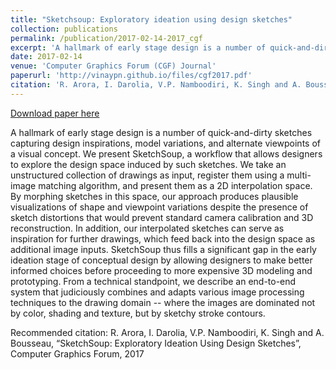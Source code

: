```yaml
---
title: "Sketchsoup: Exploratory ideation using design sketches"
collection: publications
permalink: /publication/2017-02-14-2017_cgf
excerpt: 'A hallmark of early stage design is a number of quick-and-dirty sketches capturing design inspirations, model variations, and alternate viewpoints of a visual concept. We present SketchSoup, a workflow that allows designers to explore the design space induced by such sketches. We take an unstructured collection of drawings as input, register them using a multi-image matching algorithm, and present them as a 2D interpolation space. By morphing sketches in this space, our approach produces plausible visualizations of shape and viewpoint variations despite the presence of sketch distortions that would prevent standard camera calibration and 3D reconstruction. In addition, our interpolated sketches can serve as inspiration for further drawings, which feed back into the design space as additional image inputs. SketchSoup thus fills a significant gap in the early ideation stage of conceptual design by allowing designers to make better informed choices before proceeding to more expensive 3D modeling and prototyping. From a technical standpoint, we describe an end-to-end system that judiciously combines and adapts various image processing techniques to the drawing domain -- where the images are dominated not by color, shading and texture, but by sketchy stroke contours.'
date: 2017-02-14
venue: 'Computer Graphics Forum (CGF) Journal'
paperurl: 'http://vinaypn.github.io/files/cgf2017.pdf'
citation: 'R. Arora, I. Darolia, V.P. Namboodiri, K. Singh and A. Bousseau, “SketchSoup: Exploratory Ideation Using Design Sketches”, Computer Graphics Forum, 2017'
---
```


<a href='http://vinaypn.github.io/files/cgf2017.pdf'>Download paper here</a>

A hallmark of early stage design is a number of quick-and-dirty sketches capturing design inspirations, model variations, and alternate viewpoints of a visual concept. We present SketchSoup, a workflow that allows designers to explore the design space induced by such sketches. We take an unstructured collection of drawings as input, register them using a multi-image matching algorithm, and present them as a 2D interpolation space. By morphing sketches in this space, our approach produces plausible visualizations of shape and viewpoint variations despite the presence of sketch distortions that would prevent standard camera calibration and 3D reconstruction. In addition, our interpolated sketches can serve as inspiration for further drawings, which feed back into the design space as additional image inputs. SketchSoup thus fills a significant gap in the early ideation stage of conceptual design by allowing designers to make better informed choices before proceeding to more expensive 3D modeling and prototyping. From a technical standpoint, we describe an end-to-end system that judiciously combines and adapts various image processing techniques to the drawing domain -- where the images are dominated not by color, shading and texture, but by sketchy stroke contours.

Recommended citation: R. Arora, I. Darolia, V.P. Namboodiri, K. Singh and A. Bousseau, “SketchSoup: Exploratory Ideation Using Design Sketches”, Computer Graphics Forum, 2017